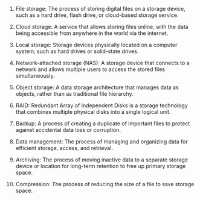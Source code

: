 1. File storage: The process of storing digital files on a storage device, such as a hard drive, flash drive, or cloud-based storage service.

2. Cloud storage: A service that allows storing files online, with the data being accessible from anywhere in the world via the internet.

3. Local storage: Storage devices physically located on a computer system, such as hard drives or solid-state drives.

4. Network-attached storage (NAS): A storage device that connects to a network and allows multiple users to access the stored files simultaneously.

5. Object storage: A data storage architecture that manages data as objects, rather than as traditional file hierarchy.

6. RAID: Redundant Array of Independent Disks is a storage technology that combines multiple physical disks into a single logical unit.

7. Backup: A process of creating a duplicate of important files to protect against accidental data loss or corruption.

8. Data management: The process of managing and organizing data for efficient storage, access, and retrieval.

9. Archiving: The process of moving inactive data to a separate storage device or location for long-term retention to free up primary storage space. 

10. Compression: The process of reducing the size of a file to save storage space.
